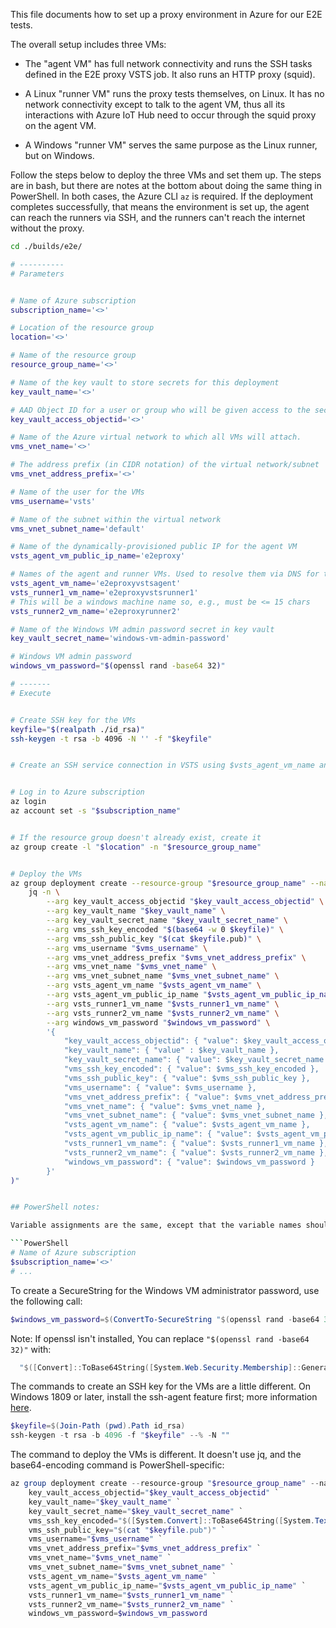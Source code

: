 This file documents how to set up a proxy environment in Azure for our E2E tests.

The overall setup includes three VMs:

- The "agent VM" has full network connectivity and runs the SSH tasks defined in the E2E proxy VSTS job. It also runs an HTTP proxy (squid).

- A Linux "runner VM" runs the proxy tests themselves, on Linux. It has no network connectivity except to talk to the agent VM, thus all its interactions with Azure IoT Hub need to occur through the squid proxy on the agent VM.

- A Windows "runner VM" serves the same purpose as the Linux runner, but on Windows.

Follow the steps below to deploy the three VMs and set them up. The steps are in bash, but there are notes at the bottom about doing the same thing in PowerShell. In both cases, the Azure CLI `az` is required. If the deployment completes successfully, that means the environment is set up, the agent can reach the runners via SSH, and the runners can't reach the internet without the proxy.

```sh
cd ./builds/e2e/

# ----------
# Parameters


# Name of Azure subscription
subscription_name='<>'

# Location of the resource group
location='<>'

# Name of the resource group
resource_group_name='<>'

# Name of the key vault to store secrets for this deployment
key_vault_name='<>'

# AAD Object ID for a user or group who will be given access to the secrets in this key vault
key_vault_access_objectid='<>'

# Name of the Azure virtual network to which all VMs will attach.
vms_vnet_name='<>'

# The address prefix (in CIDR notation) of the virtual network/subnet
vms_vnet_address_prefix='<>'

# Name of the user for the VMs
vms_username='vsts'

# Name of the subnet within the virtual network
vms_vnet_subnet_name='default'

# Name of the dynamically-provisioned public IP for the agent VM
vsts_agent_vm_public_ip_name='e2eproxy'

# Names of the agent and runner VMs. Used to resolve them via DNS for the tests.
vsts_agent_vm_name='e2eproxyvstsagent'
vsts_runner1_vm_name='e2eproxyvstsrunner1'
# This will be a windows machine name so, e.g., must be <= 15 chars
vsts_runner2_vm_name='e2eproxyrunner2'

# Name of the Windows VM admin password secret in key vault
key_vault_secret_name='windows-vm-admin-password'

# Windows VM admin password
windows_vm_password="$(openssl rand -base64 32)"

# -------
# Execute


# Create SSH key for the VMs
keyfile="$(realpath ./id_rsa)"
ssh-keygen -t rsa -b 4096 -N '' -f "$keyfile"


# Create an SSH service connection in VSTS using $vsts_agent_vm_name and $keyfile


# Log in to Azure subscription
az login
az account set -s "$subscription_name"


# If the resource group doesn't already exist, create it
az group create -l "$location" -n "$resource_group_name"


# Deploy the VMs
az group deployment create --resource-group "$resource_group_name" --name 'e2e-proxy' --template-file ./proxy-deployment-template.json --parameters "$(
    jq -n \
        --arg key_vault_access_objectid "$key_vault_access_objectid" \
        --arg key_vault_name "$key_vault_name" \
        --arg key_vault_secret_name "$key_vault_secret_name" \
        --arg vms_ssh_key_encoded "$(base64 -w 0 $keyfile)" \
        --arg vms_ssh_public_key "$(cat $keyfile.pub)" \
        --arg vms_username "$vms_username" \
        --arg vms_vnet_address_prefix "$vms_vnet_address_prefix" \
        --arg vms_vnet_name "$vms_vnet_name" \
        --arg vms_vnet_subnet_name "$vms_vnet_subnet_name" \
        --arg vsts_agent_vm_name "$vsts_agent_vm_name" \
        --arg vsts_agent_vm_public_ip_name "$vsts_agent_vm_public_ip_name" \
        --arg vsts_runner1_vm_name "$vsts_runner1_vm_name" \
        --arg vsts_runner2_vm_name "$vsts_runner2_vm_name" \
        --arg windows_vm_password "$windows_vm_password" \
        '{
            "key_vault_access_objectid": { "value": $key_vault_access_objectid },
            "key_vault_name": { "value" : $key_vault_name },
            "key_vault_secret_name": { "value": $key_vault_secret_name },
            "vms_ssh_key_encoded": { "value": $vms_ssh_key_encoded },
            "vms_ssh_public_key": { "value": $vms_ssh_public_key },
            "vms_username": { "value": $vms_username },
            "vms_vnet_address_prefix": { "value": $vms_vnet_address_prefix },
            "vms_vnet_name": { "value": $vms_vnet_name },
            "vms_vnet_subnet_name": { "value": $vms_vnet_subnet_name },
            "vsts_agent_vm_name": { "value": $vsts_agent_vm_name },
            "vsts_agent_vm_public_ip_name": { "value": $vsts_agent_vm_public_ip_name },
            "vsts_runner1_vm_name": { "value": $vsts_runner1_vm_name },
            "vsts_runner2_vm_name": { "value": $vsts_runner2_vm_name },
            "windows_vm_password": { "value": $windows_vm_password }
        }'
)"


## PowerShell notes:

Variable assignments are the same, except that the variable names should be prefixed with '$', e.g.:

```PowerShell
# Name of Azure subscription
$subscription_name='<>'
# ...
```

To create a SecureString for the Windows VM administrator password, use the following call:

```PowerShell
$windows_vm_password=$(ConvertTo-SecureString "$(openssl rand -base64 32)" -AsPlainText -Force)
```

Note: If openssl isn't installed, You can replace `"$(openssl rand -base64 32)"` with:

```PowerShell
  "$([Convert]::ToBase64String([System.Web.Security.Membership]::GeneratePassword(32, 3).ToCharArray(), 0))"
```

The commands to create an SSH key for the VMs are a little different. On Windows 1809 or later, install the ssh-agent feature first; more information [here](https://docs.microsoft.com/en-us/windows-server/administration/openssh/openssh_install_firstuse).

```PowerShell
$keyfile=$(Join-Path (pwd).Path id_rsa)
ssh-keygen -t rsa -b 4096 -f "$keyfile" --% -N ""
```

The command to deploy the VMs is different. It doesn't use jq, and the base64-encoding command is PowerShell-specific:

```PowerShell
az group deployment create --resource-group "$resource_group_name" --name 'e2e-proxy' --template-file ./proxy-deployment-template.json --parameters `
    key_vault_access_objectid="$key_vault_access_objectid" `
    key_vault_name="$key_vault_name" `
    key_vault_secret_name="$key_vault_secret_name" `
    vms_ssh_key_encoded="$([System.Convert]::ToBase64String([System.Text.Encoding]::Utf8.GetBytes($(Get-Content "$keyfile" -Raw))))" `
    vms_ssh_public_key="$(cat "$keyfile.pub")" `
    vms_username="$vms_username" `
    vms_vnet_address_prefix="$vms_vnet_address_prefix" `
    vms_vnet_name="$vms_vnet_name" `
    vms_vnet_subnet_name="$vms_vnet_subnet_name" `
    vsts_agent_vm_name="$vsts_agent_vm_name" `
    vsts_agent_vm_public_ip_name="$vsts_agent_vm_public_ip_name" `
    vsts_runner1_vm_name="$vsts_runner1_vm_name" `
    vsts_runner2_vm_name="$vsts_runner2_vm_name" `
    windows_vm_password=$windows_vm_password
```
